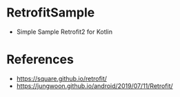 # RetrofitSample
- Simple Sample Retrofit2 for Kotlin


# References
- https://square.github.io/retrofit/
- https://jungwoon.github.io/android/2019/07/11/Retrofit/